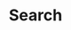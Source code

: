 ---
title: "Search" # in any language you want
layout: "search" # necessary for search
draft: false
url: "/search"
description: "Description for Search"
summary: "search"
placeholder: "placeholder text in search input box"
---